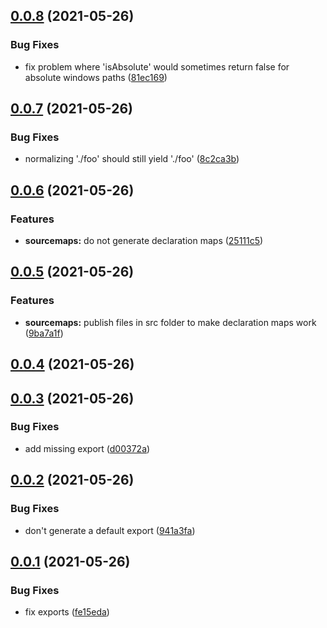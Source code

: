 ## [0.0.8](https://github.com/wessberg/crosspath/compare/v0.0.7...v0.0.8) (2021-05-26)

### Bug Fixes

- fix problem where 'isAbsolute' would sometimes return false for absolute windows paths ([81ec169](https://github.com/wessberg/crosspath/commit/81ec169b791602454cdaaa53cb3f88a84fedb35b))

## [0.0.7](https://github.com/wessberg/crosspath/compare/v0.0.6...v0.0.7) (2021-05-26)

### Bug Fixes

- normalizing './foo' should still yield './foo' ([8c2ca3b](https://github.com/wessberg/crosspath/commit/8c2ca3bcd2e051468165ff88d168b1d80aacfb1e))

## [0.0.6](https://github.com/wessberg/crosspath/compare/v0.0.5...v0.0.6) (2021-05-26)

### Features

- **sourcemaps:** do not generate declaration maps ([25111c5](https://github.com/wessberg/crosspath/commit/25111c5736ece00ffaa907e5b6e48606d2eae03d))

## [0.0.5](https://github.com/wessberg/crosspath/compare/v0.0.4...v0.0.5) (2021-05-26)

### Features

- **sourcemaps:** publish files in src folder to make declaration maps work ([9ba7a1f](https://github.com/wessberg/crosspath/commit/9ba7a1f5d200b10914f99550152b7b743ee3030c))

## [0.0.4](https://github.com/wessberg/crosspath/compare/v0.0.3...v0.0.4) (2021-05-26)

## [0.0.3](https://github.com/wessberg/crosspath/compare/v0.0.2...v0.0.3) (2021-05-26)

### Bug Fixes

- add missing export ([d00372a](https://github.com/wessberg/crosspath/commit/d00372aab67b1aa1faf12383284f88049c2d7f96))

## [0.0.2](https://github.com/wessberg/crosspath/compare/v0.0.1...v0.0.2) (2021-05-26)

### Bug Fixes

- don't generate a default export ([941a3fa](https://github.com/wessberg/crosspath/commit/941a3fa6f0a4b9e6dc70ea0f0e7b6ae94bddcc7a))

## [0.0.1](https://github.com/wessberg/crosspath/compare/fe15edabe85cf3a2e226750782276be37e7fb179...v0.0.1) (2021-05-26)

### Bug Fixes

- fix exports ([fe15eda](https://github.com/wessberg/crosspath/commit/fe15edabe85cf3a2e226750782276be37e7fb179))
